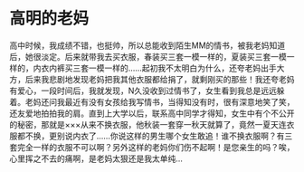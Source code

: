 # 高明的老妈

高中时候，我成绩不错，也挺帅，所以总能收到陌生MM的情书，被我老妈知道后，她很淡定。后来就带我去买衣服，春装买三套一模一样的，夏装买三套一模一样的，内衣内裤买三套一模一样的……起初我不太明白为什么，还夸老妈出手大方，后来我悲剧地发现老妈把我其他衣服都给捐了，就剩刚买的那些！我还夸老妈有爱心，一段时间后，我就发现，N久没收到过情书了，女生看到我总是远远躲着。老妈还问我最近有没有女孩给我写情书，当得知没有时，很有深意地笑了笑，还友爱地拍拍我的肩。直到上大学以后，联系高中同学才得知，女生中有个不公开的秘密，那就是×××从来不换衣服，他秋装一套穿一秋天就算了，竟然一夏天连衣服都不换，更别说内衣了……你说这样的男生哪个女生敢追！谁不换衣服啊？有三套完全一样的衣服不可以啊？另外这样的老妈你们伤不起啊！是您亲生的吗？唉，心里挥之不去的痛啊，是老妈太狠还是我太单纯…